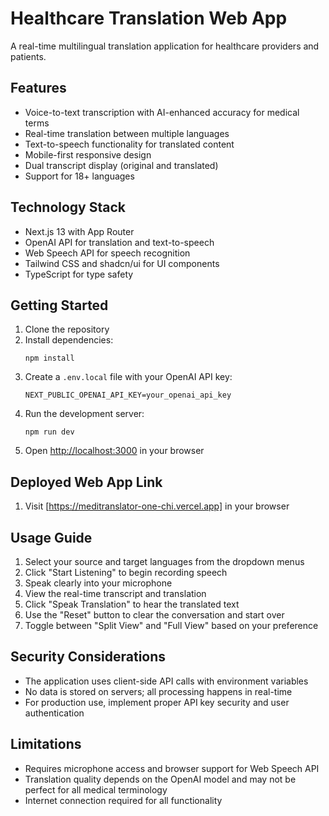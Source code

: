 # Healthcare Translation Web App

A real-time multilingual translation application for healthcare providers and patients.

## Features

- Voice-to-text transcription with AI-enhanced accuracy for medical terms
- Real-time translation between multiple languages
- Text-to-speech functionality for translated content
- Mobile-first responsive design
- Dual transcript display (original and translated)
- Support for 18+ languages

## Technology Stack

- Next.js 13 with App Router
- OpenAI API for translation and text-to-speech
- Web Speech API for speech recognition
- Tailwind CSS and shadcn/ui for UI components
- TypeScript for type safety

## Getting Started

1. Clone the repository
2. Install dependencies:
   ```
   npm install
   ```
3. Create a `.env.local` file with your OpenAI API key:
   ```
   NEXT_PUBLIC_OPENAI_API_KEY=your_openai_api_key
   ```
4. Run the development server:
   ```
   npm run dev
   ```
5. Open [http://localhost:3000](http://localhost:3000) in your browser

## Deployed Web App Link

1. Visit [https://meditranslator-one-chi.vercel.app] in your browser

## Usage Guide

1. Select your source and target languages from the dropdown menus
2. Click "Start Listening" to begin recording speech
3. Speak clearly into your microphone
4. View the real-time transcript and translation
5. Click "Speak Translation" to hear the translated text
6. Use the "Reset" button to clear the conversation and start over
7. Toggle between "Split View" and "Full View" based on your preference

## Security Considerations

- The application uses client-side API calls with environment variables
- No data is stored on servers; all processing happens in real-time
- For production use, implement proper API key security and user authentication

## Limitations

- Requires microphone access and browser support for Web Speech API
- Translation quality depends on the OpenAI model and may not be perfect for all medical terminology
- Internet connection required for all functionality
